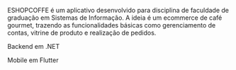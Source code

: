 ESHOPCOFFE é um aplicativo desenvolvido para disciplina de faculdade de graduação em Sistemas de Informação. A ideia é um ecommerce de café gourmet, trazendo as funcionalidades básicas como gerenciamento de contas, vitrine de produto e realização de pedidos. 

Backend em .NET

Mobile em Flutter
